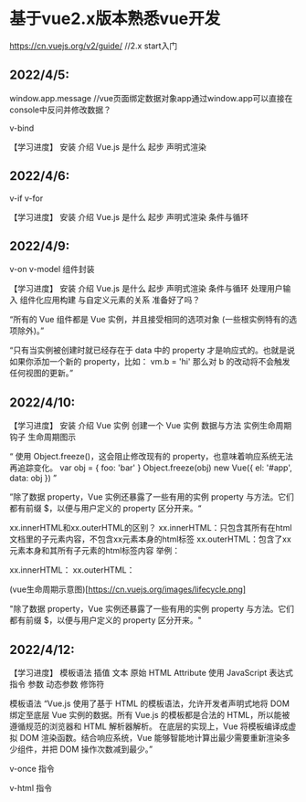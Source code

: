 # 基于vue2.x版本熟悉vue开发

https://cn.vuejs.org/v2/guide/ //2.x start入门


## 2022/4/5:
window.app.message //vue页面绑定数据对象app通过window.app可以直接在console中反问并修改数据？

v-bind

【学习进度】
安装
介绍
Vue.js 是什么
起步
声明式渲染

## 2022/4/6:

v-if
v-for

【学习进度】
安装
介绍
Vue.js 是什么
起步
声明式渲染
条件与循环

## 2022/4/9:

v-on
v-model
组件封装

【学习进度】
安装
介绍
Vue.js 是什么
起步
声明式渲染
条件与循环
处理用户输入
组件化应用构建
与自定义元素的关系
准备好了吗？

“所有的 Vue 组件都是 Vue 实例，并且接受相同的选项对象 (一些根实例特有的选项除外)。”

“只有当实例被创建时就已经存在于 data 中的 property 才是响应式的。也就是说如果你添加一个新的 property，比如：
vm.b = 'hi'
那么对 b 的改动将不会触发任何视图的更新。”

## 2022/4/10:

【学习进度】
安装
介绍
Vue 实例
创建一个 Vue 实例
数据与方法
实例生命周期钩子
生命周期图示


“
使用 Object.freeze()，这会阻止修改现有的 property，也意味着响应系统无法再追踪变化。
var obj = {
  foo: 'bar'
}
Object.freeze(obj)
new Vue({
  el: '#app',
  data: obj
})
”

”除了数据 property，Vue 实例还暴露了一些有用的实例 property 与方法。它们都有前缀 $，以便与用户定义的 property 区分开来。“

xx.innerHTML和xx.outerHTML的区别？
xx.innerHTML：只包含其所有在html文档里的子元素内容，不包含xx元素本身的html标签
xx.outerHTML：包含了xx元素本身和其所有子元素的html标签内容
举例：
<div id='xx'>
	<span></span>
</div>
xx.innerHTML：<span></span>
xx.outerHTML：<div id='xx'><span></span></div>

 (vue生命周期示意图)[https://cn.vuejs.org/images/lifecycle.png]

"除了数据 property，Vue 实例还暴露了一些有用的实例 property 与方法。它们都有前缀 $，以便与用户定义的 property 区分开来。"


## 2022/4/12:

【学习进度】
模板语法
插值
文本
原始 HTML
Attribute
使用 JavaScript 表达式
指令
参数
动态参数
修饰符


模板语法
“Vue.js 使用了基于 HTML 的模板语法，允许开发者声明式地将 DOM 绑定至底层 Vue 实例的数据。所有 Vue.js 的模板都是合法的 HTML，所以能被遵循规范的浏览器和 HTML 解析器解析。
在底层的实现上，Vue 将模板编译成虚拟 DOM 渲染函数。结合响应系统，Vue 能够智能地计算出最少需要重新渲染多少组件，并把 DOM 操作次数减到最少。”

 v-once 指令

 v-html 指令
 










